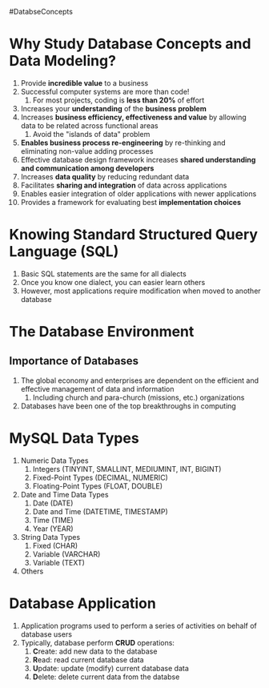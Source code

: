 #DatabseConcepts
# Why Study Database Concepts and Data Modeling?
1. Provide **incredible value** to a business
2. Successful computer systems are more than code!
	1. For most projects, coding is **less than 20%** of effort
3. Increases your **understanding** of the **business problem**
4. Increases **business efficiency, effectiveness and value** by allowing data to be related across functional areas
	1. Avoid the "islands of data" problem
5. **Enables business process re-engineering** by re-thinking and eliminating non-value adding processes
6. Effective database design framework increases **shared understanding and communication among developers**
7. Increases **data quality** by reducing redundant data
8. Facilitates **sharing and integration** of data across applications
9. Enables easier integration of older applications with newer applications
10. Provides a framework for evaluating best **implementation choices**
# Knowing Standard Structured Query Language (SQL)
1. Basic SQL statements are the same for all dialects
2. Once you know one dialect, you can easier learn others
3. However, most applications require modification when moved to another database
# The Database Environment
## Importance of Databases
1. The global economy and enterprises are dependent on the efficient and effective management of data and information
	1. Including church and para-church (missions, etc.) organizations
2. Databases have been one of the top breakthroughs in computing
# MySQL Data Types
1. Numeric Data Types
	1. Integers (TINYINT, SMALLINT, MEDIUMINT, INT, BIGINT)
	2. Fixed-Point Types (DECIMAL, NUMERIC)
	3. Floating-Point Types (FLOAT, DOUBLE)
2. Date and Time Data Types
	1. Date (DATE)
	2. Date and Time (DATETIME, TIMESTAMP)
	3. Time (TIME)
	4. Year (YEAR)
3. String Data Types
	1. Fixed (CHAR)
	2. Variable (VARCHAR)
	3. Variable (TEXT)
4. Others
# Database Application
1. Application programs used to perform a series of activities on behalf of database users
2. Typically, database perform **CRUD** operations:
	1. **C**reate: add new data to the database
	2. **R**ead: read current database data
	3. **U**pdate: update (modify) current database data
	4. **D**elete: delete current data from the databse